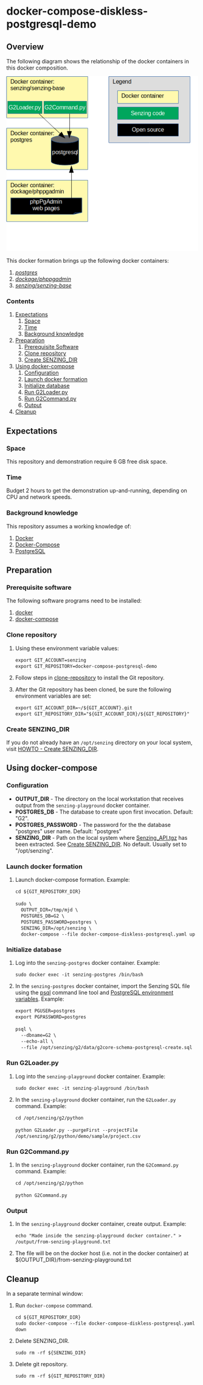 # docker-compose-diskless-postgresql-demo

## Overview

The following diagram shows the relationship of the docker containers in this docker composition.

![Image of architecture](architecture.png)

This docker formation brings up the following docker containers:

1. *[postgres](https://hub.docker.com/_/postgres)*
1. *[dockage/phppgadmin](https://hub.docker.com/r/dockage/phppgadmin)*
1. *[senzing/senzing-base](https://github.com/Senzing/senzing-base)*

### Contents

1. [Expectations](#expectations)
    1. [Space](#space)
    1. [Time](#time)
    1. [Background knowledge](#background-knowledge)
1. [Preparation](#preparation)
    1. [Prerequisite Software](#prerequisite-software)
    1. [Clone repository](#clone-repository)
    1. [Create SENZING_DIR](#create-senzing_dir)
1. [Using docker-compose](#using-docker-compose)
    1. [Configuration](#configuration)
    1. [Launch docker formation](#launch-docker-formation)
    1. [Initialize database](#initialize-database)
    1. [Run G2Loader.py](#run-g2loaderpy)
    1. [Run G2Command.py](#run-g2commandpy)
    1. [Output](#output)
1. [Cleanup](#cleanup)

## Expectations

### Space

This repository and demonstration require 6 GB free disk space.

### Time

Budget 2 hours to get the demonstration up-and-running, depending on CPU and network speeds.

### Background knowledge

This repository assumes a working knowledge of:

1. [Docker](https://github.com/Senzing/knowledge-base/blob/master/WHATIS/docker.md)
1. [Docker-Compose](https://github.com/Senzing/knowledge-base/blob/master/WHATIS/docker-compose.md)
1. [PostgreSQL](https://github.com/Senzing/knowledge-base/blob/master/WHATIS/postgresql.md)

## Preparation

### Prerequisite software

The following software programs need to be installed:

1. [docker](https://github.com/Senzing/knowledge-base/blob/master/HOWTO/install-docker.md)
1. [docker-compose](https://github.com/Senzing/knowledge-base/blob/master/HOWTO/install-docker-compose.md)

### Clone repository

1. Using these environment variable values:

    ```console
    export GIT_ACCOUNT=senzing
    export GIT_REPOSITORY=docker-compose-postgresql-demo
    ```

1. Follow steps in [clone-repository](https://github.com/Senzing/knowledge-base/blob/master/HOWTO/clone-repository.md)
   to install the Git repository.

1. After the Git repository has been cloned, be sure the following environment variables are set:

    ```console
    export GIT_ACCOUNT_DIR=~/${GIT_ACCOUNT}.git
    export GIT_REPOSITORY_DIR="${GIT_ACCOUNT_DIR}/${GIT_REPOSITORY}"
    ```

### Create SENZING_DIR

If you do not already have an `/opt/senzing` directory on your local system, visit
[HOWTO - Create SENZING_DIR](https://github.com/Senzing/knowledge-base/blob/master/HOWTO/create-senzing-dir.md).

## Using docker-compose

### Configuration

- **OUTPUT_DIR** -
  The directory on the local workstation that receives output from the `senzing-playground` docker container.
- **POSTGRES_DB** -
  The database to create upon first invocation. Default: "G2".
- **POSTGRES_PASSWORD** -
  The password for the the database "postgres" user name.
  Default: "postgres"
- **SENZING_DIR** -
  Path on the local system where
  [Senzing_API.tgz](https://s3.amazonaws.com/public-read-access/SenzingComDownloads/Senzing_API.tgz)
  has been extracted.
  See [Create SENZING_DIR](#create-senzing_dir).
  No default.
  Usually set to "/opt/senzing".

### Launch docker formation

1. Launch docker-compose formation.  Example:

    ```console
    cd ${GIT_REPOSITORY_DIR}

    sudo \
      OUTPUT_DIR=/tmp/mjd \
      POSTGRES_DB=G2 \
      POSTGRES_PASSWORD=postgres \
      SENZING_DIR=/opt/senzing \
      docker-compose --file docker-compose-diskless-postgresql.yaml up
    ```

### Initialize database

1. Log into the `senzing-postgres` docker container.  Example:

    ```console
    sudo docker exec -it senzing-postgres /bin/bash
    ```

1. In the `senzing-postgres` docker container, import the Senzing SQL file using the
   [psql](https://www.postgresql.org/docs/11/app-psql.html) command line tool and
   [PostgreSQL environment variables](https://www.postgresql.org/docs/current/libpq-envars.html).
   Example:

    ```console
    export PGUSER=postgres
    export PGPASSWORD=postgres

    psql \
      --dbname=G2 \
      --echo-all \
      --file /opt/senzing/g2/data/g2core-schema-postgresql-create.sql
    ```

### Run G2Loader.py

1. Log into the `senzing-playground` docker container.  Example:

    ```console
    sudo docker exec -it senzing-playground /bin/bash
    ```

1. In the `senzing-playground` docker container, run the `G2Loader.py` command. Example:

    ```console
    cd /opt/senzing/g2/python

    python G2Loader.py --purgeFirst --projectFile /opt/senzing/g2/python/demo/sample/project.csv
    ```

### Run G2Command.py

1. In the `senzing-playground` docker container, run the `G2Command.py` command. Example:

    ```console
    cd /opt/senzing/g2/python

    python G2Command.py
    ```

### Output

1. In the `senzing-playground` docker container, create output. Example:

    ```console
    echo "Made inside the senzing-playground docker container." > /output/from-senzing-playground.txt
    ```

1. The file will be on the docker host (i.e. not in the docker container) at ${OUTPUT_DIR}/from-senzing-playground.txt

## Cleanup

In a separate terminal window:

1. Run `docker-compose` command.

    ```console
    cd ${GIT_REPOSITORY_DIR}
    sudo docker-compose --file docker-compose-diskless-postgresql.yaml down
    ```

1. Delete SENZING_DIR.

    ```console
    sudo rm -rf ${SENZING_DIR}
    ```

1. Delete git repository.

    ```console
    sudo rm -rf ${GIT_REPOSITORY_DIR}
    ```
